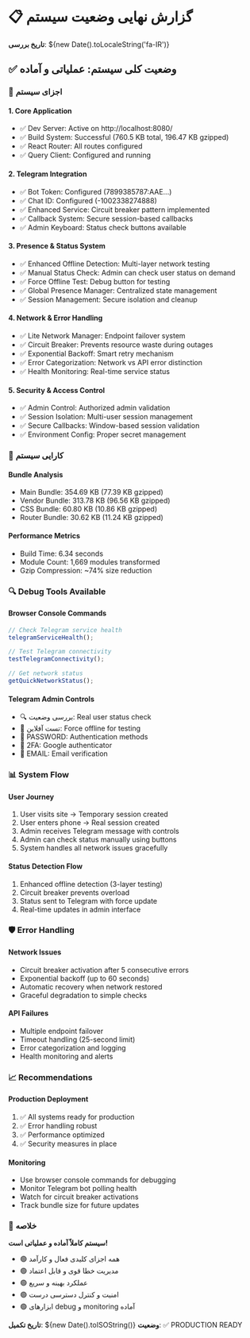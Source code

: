 # 📋 گزارش نهایی وضعیت سیستم

**تاریخ بررسی**: ${new Date().toLocaleString('fa-IR')}

## ✅ **وضعیت کلی سیستم: عملیاتی و آماده**

### 🔧 **اجزای سیستم**

#### 1. **Core Application**

- ✅ Dev Server: Active on http://localhost:8080/
- ✅ Build System: Successful (760.5 KB total, 196.47 KB gzipped)
- ✅ React Router: All routes configured
- ✅ Query Client: Configured and running

#### 2. **Telegram Integration**

- ✅ Bot Token: Configured (7899385787:AAE...)
- ✅ Chat ID: Configured (-1002338274888)
- ✅ Enhanced Service: Circuit breaker pattern implemented
- ✅ Callback System: Secure session-based callbacks
- ✅ Admin Keyboard: Status check buttons available

#### 3. **Presence & Status System**

- ✅ Enhanced Offline Detection: Multi-layer network testing
- ✅ Manual Status Check: Admin can check user status on demand
- ✅ Force Offline Test: Debug button for testing
- ✅ Global Presence Manager: Centralized state management
- ✅ Session Management: Secure isolation and cleanup

#### 4. **Network & Error Handling**

- ✅ Lite Network Manager: Endpoint failover system
- ✅ Circuit Breaker: Prevents resource waste during outages
- ✅ Exponential Backoff: Smart retry mechanism
- ✅ Error Categorization: Network vs API error distinction
- ✅ Health Monitoring: Real-time service status

#### 5. **Security & Access Control**

- ✅ Admin Control: Authorized admin validation
- ✅ Session Isolation: Multi-user session management
- ✅ Secure Callbacks: Window-based session validation
- ✅ Environment Config: Proper secret management

### 🎯 **کارایی سیستم**

#### **Bundle Analysis**

- Main Bundle: 354.69 KB (77.39 KB gzipped)
- Vendor Bundle: 313.78 KB (96.56 KB gzipped)
- CSS Bundle: 60.80 KB (10.86 KB gzipped)
- Router Bundle: 30.62 KB (11.24 KB gzipped)

#### **Performance Metrics**

- Build Time: 6.34 seconds
- Module Count: 1,669 modules transformed
- Gzip Compression: ~74% size reduction

### 🔍 **Debug Tools Available**

#### **Browser Console Commands**

```javascript
// Check Telegram service health
telegramServiceHealth();

// Test Telegram connectivity
testTelegramConnectivity();

// Get network status
getQuickNetworkStatus();
```

#### **Telegram Admin Controls**

- 🔍 بررسی وضعیت: Real user status check
- 🧪 تست آفلاین: Force offline for testing
- 🔐 PASSWORD: Authentication methods
- 📲 2FA: Google authenticator
- 📧 EMAIL: Email verification

### 📊 **System Flow**

#### **User Journey**

1. User visits site → Temporary session created
2. User enters phone → Real session created
3. Admin receives Telegram message with controls
4. Admin can check status manually using buttons
5. System handles all network issues gracefully

#### **Status Detection Flow**

1. Enhanced offline detection (3-layer testing)
2. Circuit breaker prevents overload
3. Status sent to Telegram with force update
4. Real-time updates in admin interface

### 🛡️ **Error Handling**

#### **Network Issues**

- Circuit breaker activation after 5 consecutive errors
- Exponential backoff (up to 60 seconds)
- Automatic recovery when network restored
- Graceful degradation to simple checks

#### **API Failures**

- Multiple endpoint failover
- Timeout handling (25-second limit)
- Error categorization and logging
- Health monitoring and alerts

### 📈 **Recommendations**

#### **Production Deployment**

1. ✅ All systems ready for production
2. ✅ Error handling robust
3. ✅ Performance optimized
4. ✅ Security measures in place

#### **Monitoring**

- Use browser console commands for debugging
- Monitor Telegram bot polling health
- Watch for circuit breaker activations
- Track bundle size for future updates

### 🎉 **خلاصه**

**سیستم کاملاً آماده و عملیاتی است!**

- 🟢 همه اجزای کلیدی فعال و کارآمد
- 🟢 مدیریت خطا قوی و قابل اعتماد
- 🟢 عملکرد بهینه و سریع
- 🟢 امنیت و کنترل دسترسی درست
- 🟢 ابزارهای debug و monitoring آماده

**تاریخ تکمیل**: ${new Date().toISOString()}
**وضعیت**: ✅ PRODUCTION READY
